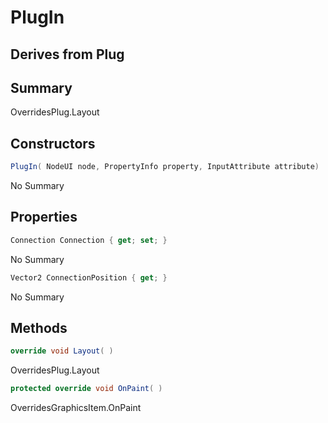 # PlugIn

## Derives from Plug

## Summary

OverridesPlug.Layout
## Constructors

```c#
PlugIn( NodeUI node, PropertyInfo property, InputAttribute attribute) 
```
No Summary
## Properties

```c#
Connection Connection { get; set; } 
```
No Summary
```c#
Vector2 ConnectionPosition { get; } 
```
No Summary
## Methods

```c#
override void Layout( ) 
```
OverridesPlug.Layout
```c#
protected override void OnPaint( ) 
```
OverridesGraphicsItem.OnPaint

